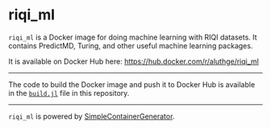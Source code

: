 # riqi_ml

`riqi_ml` is a Docker image for doing machine learning with RIQI datasets. It contains PredictMD, Turing, and other useful machine learning packages.

It is available on Docker Hub here: https://hub.docker.com/r/aluthge/riqi_ml

---

The code to build the Docker image and push it to Docker Hub is available in the [`build.jl`](build.jl) file in this repository.

---

`riqi_ml` is powered by [SimpleContainerGenerator](https://github.com/bcbi/SimpleContainerGenerator.jl).
